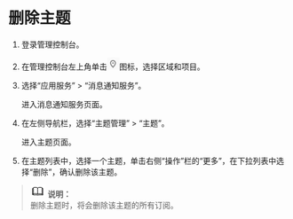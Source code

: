 # 删除主题<a name="ZH-CN_TOPIC_0044170764"></a>

1.  登录管理控制台。
2.  在管理控制台左上角单击![](figures/icon-region.png)图标，选择区域和项目。
3.  选择“应用服务” \> “消息通知服务”。

    进入消息通知服务页面。

4.  在左侧导航栏，选择“主题管理” \> “主题”。

    进入主题页面。

5.  在主题列表中，选择一个主题，单击右侧“操作”栏的“更多”，在下拉列表中选择“删除”，确认删除该主题。

>![](public_sys-resources/icon-note.gif) **说明：**   
>删除主题时，将会删除该主题的所有订阅。  

